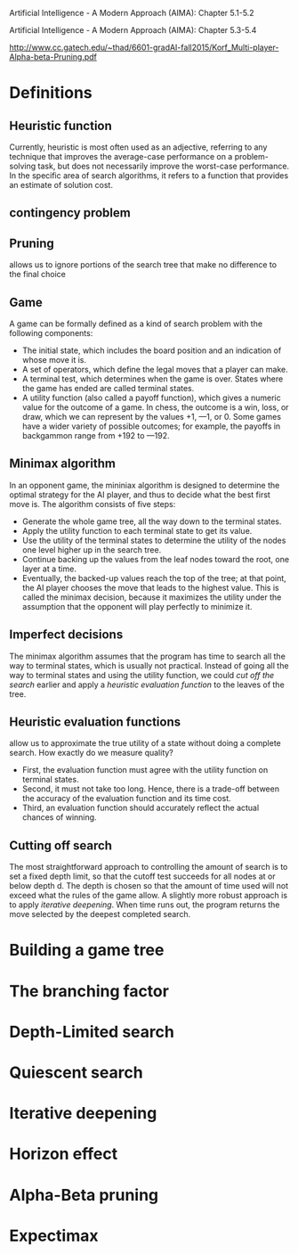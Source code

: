 Artificial Intelligence - A Modern Approach (AIMA): Chapter 5.1-5.2

Artificial Intelligence - A Modern Approach (AIMA): Chapter 5.3-5.4

http://www.cc.gatech.edu/~thad/6601-gradAI-fall2015/Korf_Multi-player-Alpha-beta-Pruning.pdf

# Definitions
## Heuristic function
Currently, heuristic is most often used as an adjective, referring to any technique
that improves the average-case performance on a problem-solving task, but does
not necessarily improve the worst-case performance. In the specific area of search
algorithms, it refers to a function that provides an estimate of solution cost.

## contingency problem

## Pruning 
allows us to ignore portions of the search tree that make no difference to the final choice

## Game
A game can be formally defined as a kind of search problem with the following components:
- The initial state, which includes the board position and an indication of whose move it is.
- A set of operators, which define the legal moves that a player can make.
- A terminal test, which determines when the game is over. States where the game has ended are called terminal states.
- A utility function (also called a payoff function), which gives a numeric value for the outcome of a game. In chess, the outcome is a win, loss, or draw, which we can represent by the values +1, —1, or 0. Some games have a wider variety of possible outcomes; for example, the payoffs in backgammon range from +192 to —192.

## Minimax algorithm
In an opponent game, the mininiax algorithm is designed to determine the optimal strategy for the AI player, and thus
to decide what the best first move is. The algorithm consists of five steps:
- Generate the whole game tree, all the way down to the terminal states.
- Apply the utility function to each terminal state to get its value.
- Use the utility of the terminal states to determine the utility of the nodes one level higher up in the search tree. 
- Continue backing up the values from the leaf nodes toward the root, one layer at a time.
- Eventually, the backed-up values reach the top of the tree; at that point, the AI player chooses the move that leads to the highest value. This is called the minimax decision, because it maximizes the utility under the assumption that the opponent will play perfectly to minimize it.

## Imperfect decisions
The minimax algorithm assumes that the program has time to search all the way to terminal states, which is usually not practical. Instead of going all the way to terminal states and using the utility function, we could *cut off the search* earlier and apply a *heuristic evaluation function* to the leaves of the tree.

## Heuristic evaluation functions
allow us to approximate the true utility of a state without doing a complete search.
How exactly do we measure quality?
- First, the evaluation function must agree with the utility function on terminal states. 
- Second, it must not take too long.  Hence, there is a trade-off between the accuracy of the evaluation function and its time cost. 
- Third, an evaluation function should accurately reflect the actual chances of winning.

## Cutting off search
The most straightforward approach to controlling the amount of search is to set a fixed depth limit, so that the cutoff test succeeds for all nodes at or below depth d. The depth is chosen so that the amount of time used will not exceed what the rules of the game allow. A slightly more robust approach is to apply *iterative deepening*. When time runs out, the program returns the move selected by the deepest completed search.

# Building a game tree

# The branching factor

# Depth-Limited search

# Quiescent search

# Iterative deepening

# Horizon effect

# Alpha-Beta pruning

# Expectimax
